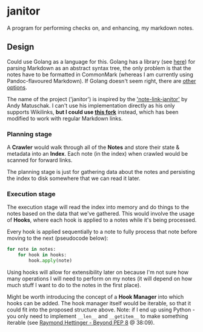 # janitor

A program for performing checks on, and enhancing, my markdown notes.

## Design

Could use Golang as a language for this. Golang has a library (see [here](https://github.com/yuin/goldmark)) for parsing Markdown as an abstract syntax tree, the only problem is that the notes have to be formatted in CommonMark (whereas I am currently using Pandoc-flavoured Markdown). If Golang doesn't seem right, there are [other options](https://github.com/commonmark/commonmark-spec/wiki/List-of-CommonMark-Implementations).

The name of the project ('janitor') is inspired by the ['note-link-janitor'](https://github.com/andymatuschak/note-link-janitor) by Andy Matuschak. I can't use his implementation directly as his only supports Wikilinks, **but I could use [this fork](https://github.com/sjmarshy/note-link-janitor)** instead, which has been modified to work with regular Markdown links.

### Planning stage

A **Crawler** would walk through all of the **Notes** and store their state & metadata into an **Index**. Each note (in the index) when crawled would be scanned for forward links.

The planning stage is just for gathering data about the notes and persisting the index to disk somewhere that we can read it later.

### Execution stage

The execution stage will read the index into memory and do things to the notes based on the data that we've gathered. This would involve the usage of **Hooks**, where each hook is applied to a notes while it's being processed.

Every hook is applied sequentially to a note to fully process that note before moving to the next (pseudocode below):

```python
for note in notes:
    for hook in hooks:
        hook.apply(note)
```

Using hooks will allow for extensibility later on because I'm not sure how many operations I will need to perform on my notes (it will depend on how much stuff I want to do to the notes in the first place).

Might be worth introducing the concept of a **Hook Manager** into which hooks can be added. The hook manager itself would be iterable, so that it could fit into the proposed structure above. Note: if I end up using Python - you only need to implement `__len__` and `__getitem__` to make something iterable (see [Raymond Hettinger - Beyond PEP 8](https://www.youtube.com/watch?v=wf-BqAjZb8M) @ 38:09).
